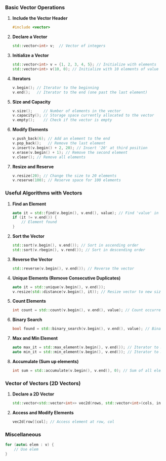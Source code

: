 ### Basic Vector Operations

1. **Include the Vector Header**
   ```cpp
   #include <vector>
   ```

2. **Declare a Vector**
   ```cpp
   std::vector<int> v;  // Vector of integers
   ```

3. **Initialize a Vector**
   ```cpp
   std::vector<int> v = {1, 2, 3, 4, 5}; // Initialize with elements
   std::vector<int> v(10, 0); // Initialize with 10 elements of value 0
   ```
   
5. **Iterators**
   ```cpp
   v.begin(); // Iterator to the beginning
   v.end();   // Iterator to the end (one past the last element)
   ```

6. **Size and Capacity**
   ```cpp
   v.size();     // Number of elements in the vector
   v.capacity(); // Storage space currently allocated to the vector
   v.empty();    // Check if the vector is empty
   ```

7. **Modify Elements**
   ```cpp
   v.push_back(6); // Add an element to the end
   v.pop_back();   // Remove the last element
   v.insert(v.begin() + 2, 20); // Insert '20' at third position
   v.erase(v.begin() + 1); // Remove the second element
   v.clear(); // Remove all elements
   ```

8. **Resize and Reserve**
   ```cpp
   v.resize(20); // Change the size to 20 elements
   v.reserve(100); // Reserve space for 100 elements
   ```

### Useful Algorithms with Vectors

1. **Find an Element**
   ```cpp
   auto it = std::find(v.begin(), v.end(), value); // Find 'value' in vector
   if (it != v.end()) {
       // Element found
   }
   ```

2. **Sort the Vector**
   ```cpp
   std::sort(v.begin(), v.end()); // Sort in ascending order
   std::sort(v.rbegin(), v.rend()); // Sort in descending order
   ```

3. **Reverse the Vector**
   ```cpp
   std::reverse(v.begin(), v.end()); // Reverse the vector
   ```

4. **Unique Elements (Remove Consecutive Duplicates)**
   ```cpp
   auto it = std::unique(v.begin(), v.end());
   v.resize(std::distance(v.begin(), it)); // Resize vector to new size
   ```

5. **Count Elements**
   ```cpp
   int count = std::count(v.begin(), v.end(), value); // Count occurrences of 'value'
   ```

6. **Binary Search**
   ```cpp
   bool found = std::binary_search(v.begin(), v.end(), value); // Binary search for 'value'
   ```

7. **Max and Min Element**
   ```cpp
   auto max_it = std::max_element(v.begin(), v.end()); // Iterator to max element
   auto min_it = std::min_element(v.begin(), v.end()); // Iterator to min element
   ```

8. **Accumulate (Sum up elements)**
   ```cpp
   int sum = std::accumulate(v.begin(), v.end(), 0); // Sum of all elements
   ```

### Vector of Vectors (2D Vectors)
1. **Declare a 2D Vector**
   ```cpp
   std::vector<std::vector<int>> vec2d(rows, std::vector<int>(cols, initialValue));
   ```

2. **Access and Modify Elements**
   ```cpp
   vec2d[row][col]; // Access element at row, col
   ```

### Miscellaneous
  ```cpp
  for (auto& elem : v) {
      // Use elem
  }
  ```

